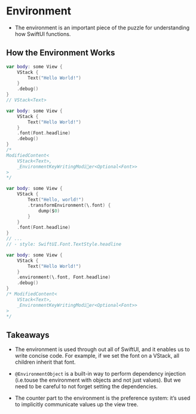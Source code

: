 # Environment

- The environment is an important piece of the puzzle for understanding how SwiftUI functions.

## How the Environment Works

```swift
var body: some View {
    VStack {
        Text("Hello World!")
    }
    .debug()
}
// VStack<Text>
```

```swift
var body: some View {
    VStack {
        Text("Hello World!")
    }
    .font(Font.headline)
    .debug()
}
/*
ModifiedContent<
    VStack<Text>,
    _EnvironmentKeyWritingModi􏰀er<Optional<Font>>
>
*/
```

```swift
var body: some View {
    VStack {
        Text("Hello, world!")
        .transformEnvironment(\.font) {
            dump($0)
        }
    }
    .font(Font.headline)
}
// ...
// - style: SwiftUI.Font.TextStyle.headline
```

```swift
var body: some View {
    VStack {
        Text("Hello World!")
    }
    .environment(\.font, Font.headline)
    .debug()
}
/* ModifiedContent<
    VStack<Text>,
    _EnvironmentKeyWritingModi􏰀er<Optional<Font>>
>
*/
```

## Takeaways

- The environment is used through out all of SwiftUI, and it enables us to write concise code. For example, if we set the font on a VStack, all children inherit that font.

- `@EnvironmentObject` is a built-in way to perform dependency injection (i.e.touse the environment with objects and not just values). But we need to be careful to not forget setting the dependencies.

- The counter part to the environment is the preference system: it’s used to implicitly communicate values up the view tree.
